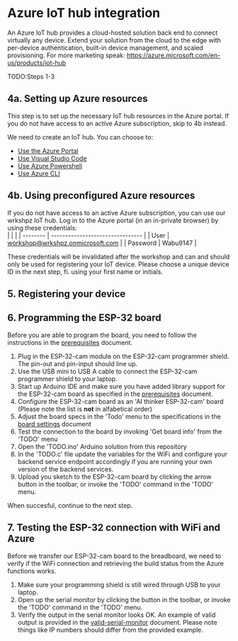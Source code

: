 # Azure IoT hub integration
An Azure IoT hub provides a cloud-hosted solution back end to connect virtually any device. Extend your solution from the cloud to the edge with per-device authentication, built-in device management, and scaled provisioning. For more marketing speak: https://azure.microsoft.com/en-us/products/iot-hub

TODO:Steps 1-3

## 4a. Setting up Azure resources
This step is to set up the necessary IoT hub resources in the Azure portal. If you do not have access to an active Azure subscription, skip to 4b instead.

We need to create an IoT hub. You can choose to:
- [Use the Azure Portal](https://learn.microsoft.com/en-us/azure/iot-hub/iot-hub-create-through-portal)
- [Use Visual Studio Code](https://learn.microsoft.com/en-us/azure/iot-hub/iot-hub-create-use-iot-toolkit)
- [Use Azure Powershell](https://learn.microsoft.com/en-us/azure/iot-hub/iot-hub-create-using-powershell)
- [Use Azure CLI](https://learn.microsoft.com/en-us/azure/iot-hub/iot-hub-create-using-cli)

## 4b. Using preconfigured Azure resources
If you do not have access to an active Azure subscription, you can use our wrkshpz IoT hub. Log in to the Azure portal (in an in-private browser) by using these credentials:  
| | |
| -------- | -------------------------------- |
| User     | workshop@wrkshpz.onmicrosoft.com |
| Password | Wabu9147                         |

These credentials will be invalidated after the workshop and can and should only be used for registering your IoT device. Please choose a unique device ID in the next step, fi. using your first name or initials.

## 5. Registering your device


## 6. Programming the ESP-32 board
Before you are able to program the board, you need to follow the instructions in the [prerequisites](/prerequisites.md) document.

1. Plug in the ESP-32-cam module on the ESP-32-cam programmer shield. The pin-out and pin-input should line up.  
1. Use the USB mini to USB A cable to connect the ESP-32-cam programmer shield to your laptop.
1. Start up Arduino IDE and make sure you have added library support for the ESP-32-cam board as specified in the [prerequisites](/prerequisites.md) document.
1. Configure the ESP-32-cam board as an 'AI thinker ESP-32-cam' board (Please note the list is **not** in alfabetical order)
1. Adjust the board specs in the 'Todo' menu to the specifications in the [board settings](/board-settings.md) document
1. Test the connection to the board by invoking 'Get board info' from the 'TODO' menu
1. Open the 'TODO.ino' Arduino solution from this repository
1. In the 'TODO.c' file update the variables for the WiFi and configure your backend service endpoint accordingly if you are running your own version of the backend services.
1. Upload you sketch to the ESP-32-cam board by clicking the arrow button in the toolbar, or invoke the 'TODO' command in the 'TODO' menu.

When succesful, continue to the next step.

## 7. Testing the ESP-32 connection with WiFi and Azure
Before we transfer our ESP-32-cam board to the breadboard, we need to verify if the WiFi connection and retrieving the build status from the Azure functions works.

1. Make sure your programming shield is still wired through USB to your laptop. 
1. Open up the serial monitor by clicking the button in the toolbar, or invoke the 'TODO' command in the 'TODO' menu.
1. Verify the output in the serial monitor looks OK. An example of valid output is provided in the [valid-serial-monitor](/valid-serial-monitor.md) document. Please note things like IP numbers should differ from the provided example.
